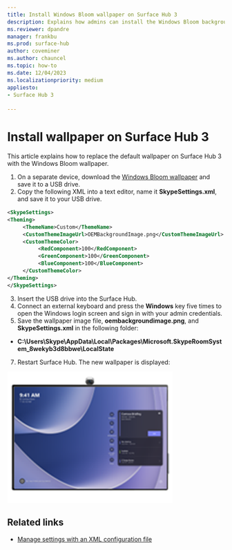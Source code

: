 ```yaml
---
title: Install Windows Bloom wallpaper on Surface Hub 3
description: Explains how admins can install the Windows Bloom background wallpaper on Surface Hub 3. 
ms.reviewer: dpandre
manager: frankbu
ms.prod: surface-hub
author: coveminer
ms.author: chauncel
ms.topic: how-to
ms.date: 12/04/2023
ms.localizationpriority: medium
appliesto:
- Surface Hub 3

---
```


# Install wallpaper on Surface Hub 3

This article explains how to replace the default wallpaper on Surface Hub 3 with the Windows Bloom wallpaper.

1. On a separate device, download the [Windows Bloom wallpaper](images/oembackgroundimage.png) and save it to a USB drive.
2. Copy the following XML into a text editor, name it **SkypeSettings.xml**, and save it to your USB drive.  

  ```xml
<SkypeSettings>
  <Theming>
       <ThemeName>Custom</ThemeName>
       <CustomThemeImageUrl>OEMBackgroundImage.png</CustomThemeImageUrl>
       <CustomThemeColor>
            <RedComponent>100</RedComponent>
            <GreenComponent>100</GreenComponent>
            <BlueComponent>100</BlueComponent>
       </CustomThemeColor>
  </Theming>
</SkypeSettings>

  ```

3. Insert the USB drive into the Surface Hub.
4. Connect an external keyboard and press the **Windows** key five times to open the Windows login screen and sign in with your admin credentials.
6. Save the wallpaper image file, **oembackgroundimage.png**, and **SkypeSettings.xml** in the following folder: 

- **C:\Users\Skype\AppData\Local\Packages\Microsoft.SkypeRoomSystem_8wekyb3d8bbwe\LocalState**

7. Restart Surface Hub. The new wallpaper is displayed:

  ![Windows Bloom wallpaper installed on Surface Hub 3](images/windows-bloom-wallpaper-installed.png)

## Related links

- [Manage settings with an XML configuration file](/microsoftteams/rooms/xml-config-file#manage-console-settings-with-an-xml-configuration-file)
